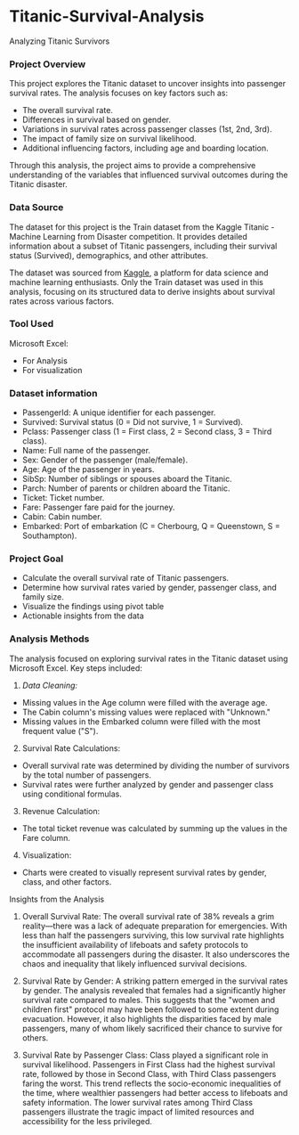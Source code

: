 # Titanic-Survival-Analysis
 Analyzing Titanic Survivors

### Project Overview
This project explores the Titanic dataset to uncover insights into passenger survival rates. The analysis focuses on key factors such as:
- The overall survival rate.
- Differences in survival based on gender.
- Variations in survival rates across passenger classes (1st, 2nd, 3rd).
- The impact of family size on survival likelihood.
- Additional influencing factors, including age and boarding location.

 Through this analysis, the project aims to provide a comprehensive understanding of the variables that influenced survival outcomes during the Titanic disaster.

### Data Source
The dataset for this project is the Train dataset from the Kaggle Titanic - Machine Learning from Disaster competition. It provides detailed information about a subset of Titanic passengers, including their survival status (Survived), demographics, and other attributes.

The dataset was sourced from [Kaggle](https://www.kaggle.com/competitions/titanic/data),  a platform for data science and machine learning enthusiasts.
Only the Train dataset was used in this analysis, focusing on its structured data to derive insights about survival rates across various factors.

### Tool Used
Microsoft Excel:
- For Analysis
- For visualization

### Dataset information
- PassengerId: A unique identifier for each passenger.
- Survived: Survival status (0 = Did not survive, 1 = Survived).
- Pclass: Passenger class (1 = First class, 2 = Second class, 3 = Third class).
- Name: Full name of the passenger.
- Sex: Gender of the passenger (male/female).
- Age: Age of the passenger in years.
- SibSp: Number of siblings or spouses aboard the Titanic.
- Parch: Number of parents or children aboard the Titanic.
- Ticket: Ticket number.
- Fare: Passenger fare paid for the journey.
- Cabin: Cabin number.
- Embarked: Port of embarkation (C = Cherbourg, Q = Queenstown, S = Southampton).

### Project Goal
- Calculate the overall survival rate of Titanic passengers.
- Determine how survival rates varied by gender, passenger class, and family size.
- Visualize the findings using pivot table
- Actionable insights from the data

### Analysis Methods
The analysis focused on exploring survival rates in the Titanic dataset using Microsoft Excel. Key steps included:
1. *Data Cleaning:*
- Missing values in the Age column were filled with the average age.
- The Cabin column's missing values were replaced with "Unknown."
- Missing values in the Embarked column were filled with the most frequent value ("S").
  
2. Survival Rate Calculations:
- Overall survival rate was determined by dividing the number of survivors by the total number of passengers.
- Survival rates were further analyzed by gender and passenger class using conditional formulas.
  
3. Revenue Calculation:
- The total ticket revenue was calculated by summing up the values in the Fare column.
  
4. Visualization:
- Charts were created to visually represent survival rates by gender, class, and other factors.

Insights from the Analysis
1. Overall Survival Rate:
The overall survival rate of 38% reveals a grim reality—there was a lack of adequate preparation for emergencies. With less than half the passengers surviving, this low survival rate highlights the insufficient availability of lifeboats and safety protocols to accommodate all passengers during the disaster. It also underscores the chaos and inequality that likely influenced survival decisions.

2. Survival Rate by Gender:
A striking pattern emerged in the survival rates by gender. The analysis revealed that females had a significantly higher survival rate compared to males. This suggests that the "women and children first" protocol may have been followed to some extent during evacuation. However, it also highlights the disparities faced by male passengers, many of whom likely sacrificed their chance to survive for others.

3. Survival Rate by Passenger Class:
Class played a significant role in survival likelihood. Passengers in First Class had the highest survival rate, followed by those in Second Class, with Third Class passengers faring the worst. This trend reflects the socio-economic inequalities of the time, where wealthier passengers had better access to lifeboats and safety information. The lower survival rates among Third Class passengers illustrate the tragic impact of limited resources and accessibility for the less privileged.





 
